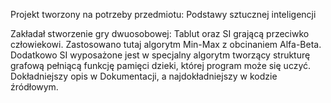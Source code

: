 Projekt tworzony na potrzeby przedmiotu: Podstawy sztucznej inteligencji

Zakładał stworzenie gry dwuosobowej: Tablut oraz SI grającą przeciwko człowiekowi.
Zastosowano tutaj algorytm Min-Max z obcinaniem Alfa-Beta. Dodatkowo SI wyposażone jest w specjalny algorytm tworzący strukturę grafową pełniącą funkcję pamięci dzieki, której program może się uczyć. Dokładniejszy opis w Dokumentacji, a najdokładniejszy w kodzie źródłowym.

